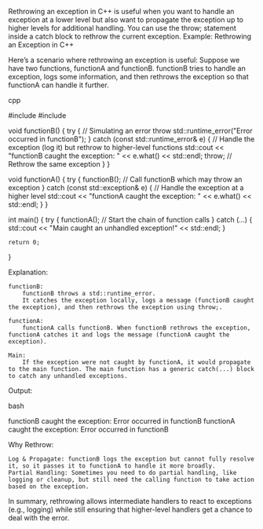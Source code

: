 Rethrowing an exception in C++ is useful when you want to handle an exception at a lower level but also want to propagate the exception up to higher levels for additional handling. You can use the throw; statement inside a catch block to rethrow the current exception.
Example: Rethrowing an Exception in C++

Here’s a scenario where rethrowing an exception is useful: Suppose we have two functions, functionA and functionB. functionB tries to handle an exception, logs some information, and then rethrows the exception so that functionA can handle it further.

cpp

#include <iostream>
#include <stdexcept>

void functionB() {
    try {
        // Simulating an error
        throw std::runtime_error("Error occurred in functionB");
    }
    catch (const std::runtime_error& e) {
        // Handle the exception (log it) but rethrow to higher-level functions
        std::cout << "functionB caught the exception: " << e.what() << std::endl;
        throw;  // Rethrow the same exception
    }
}

void functionA() {
    try {
        functionB();  // Call functionB which may throw an exception
    }
    catch (const std::exception& e) {
        // Handle the exception at a higher level
        std::cout << "functionA caught the exception: " << e.what() << std::endl;
    }
}

int main() {
    try {
        functionA();  // Start the chain of function calls
    }
    catch (...) {
        std::cout << "Main caught an unhandled exception!" << std::endl;
    }

    return 0;
}

Explanation:

    functionB:
        functionB throws a std::runtime_error.
        It catches the exception locally, logs a message (functionB caught the exception), and then rethrows the exception using throw;.

    functionA:
        functionA calls functionB. When functionB rethrows the exception, functionA catches it and logs the message (functionA caught the exception).

    Main:
        If the exception were not caught by functionA, it would propagate to the main function. The main function has a generic catch(...) block to catch any unhandled exceptions.

Output:

bash

functionB caught the exception: Error occurred in functionB
functionA caught the exception: Error occurred in functionB

Why Rethrow:

    Log & Propagate: functionB logs the exception but cannot fully resolve it, so it passes it to functionA to handle it more broadly.
    Partial Handling: Sometimes you need to do partial handling, like logging or cleanup, but still need the calling function to take action based on the exception.

In summary, rethrowing allows intermediate handlers to react to exceptions (e.g., logging) while still ensuring that higher-level handlers get a chance to deal with the error.
